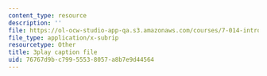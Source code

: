 ```yaml
---
content_type: resource
description: ''
file: https://ol-ocw-studio-app-qa.s3.amazonaws.com/courses/7-014-introductory-biology-spring-2005/76767d9bc79955538057a8b7e9d44564_5W4EnYzNRdA.vtt
file_type: application/x-subrip
resourcetype: Other
title: 3play caption file
uid: 76767d9b-c799-5553-8057-a8b7e9d44564
---
```

